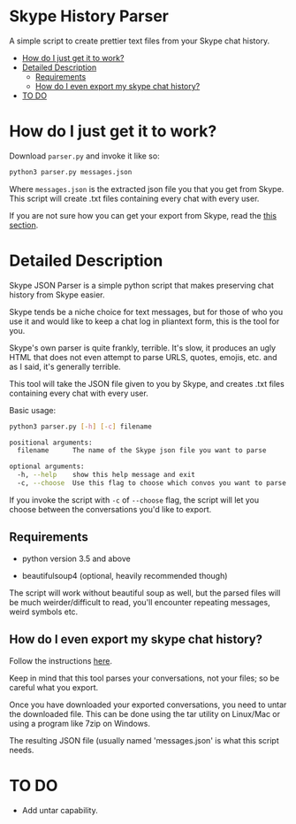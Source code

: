 # Skype History Parser
A simple script to create prettier text files from your Skype chat history.

- [How do I just get it to work?](#how-do-i-just-get-it-to-work)
- [Detailed Description](#detailed-description)
  - [Requirements](#requirements)
  - [How do I even export my skype chat history?](#how-do-i-even-export-my-skype-chat-history)
- [TO DO](#to-do)
# How do I just get it to work?
Download `parser.py` and invoke it like so:
```bash
python3 parser.py messages.json
```
Where `messages.json` is the extracted json file you that you get from Skype. This script will create .txt files containing every chat with every user.



If you are not sure how you can get your export from Skype, read the [this section](#how-do-i-export-my-skype-chat-history).

# Detailed Description

Skype JSON Parser is a simple python script that makes preserving chat history from Skype easier.
 
Skype tends be a niche choice for text messages, but for those of who you use it and would like to keep a chat log in pliantext form, this is the tool for you.

Skype's own parser is quite frankly, terrible. It's slow, it produces an ugly HTML that does not even attempt to parse URLS, quotes, emojis, etc. and as I said, it's generally terrible.

This tool will take the JSON file given to you by Skype, and creates .txt files containing every chat with every user.

Basic usage:
```bash
python3 parser.py [-h] [-c] filename

positional arguments:
  filename      The name of the Skype json file you want to parse

optional arguments:
  -h, --help    show this help message and exit
  -c, --choose  Use this flag to choose which convos you want to parse
```

If you invoke the script with `-c` of `--choose` flag, the script will let you choose between the conversations you'd like to export.


## Requirements

 - python version 3.5 and above

- beautifulsoup4 (optional, heavily recommended though)

The script will work without beautiful soup as well, but the parsed files will be much weirder/difficult to read, you'll encounter repeating messages, weird symbols etc. 

## How do I even export my skype chat history?
Follow the instructions [here](https://support.skype.com/en/faq/FA34894/how-do-i-export-my-skype-files-and-chat-history).

Keep in mind that this tool parses your conversations, not your files; so be careful what you export.

Once you have downloaded your exported conversations, you need to untar the downloaded file. This can be done using the tar utility on Linux/Mac or using a program like 7zip on Windows.

The resulting JSON file (usually named 'messages.json' is what this script needs.

# TO DO

- Add untar capability.


